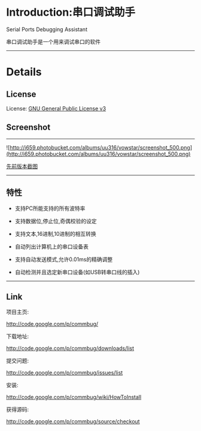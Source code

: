# Introduction:串口调试助手 #


Serial Ports Debugging Assistant

串口调试助手是一个用来调试串口的软件


---

# Details #

## License ##
License: [GNU General Public License v3](http://www.gnu.org/licenses/gpl.html)

## Screenshot ##

---

![http://i659.photobucket.com/albums/uu316/vowstar/screenshot_500.png](http://i659.photobucket.com/albums/uu316/vowstar/screenshot_500.png)


[先前版本截图](http://i659.photobucket.com/albums/uu316/vowstar/screenshot7.png)

---


## 特性 ##

  * 支持PC所能支持的所有波特率

  * 支持数据位,停止位,奇偶校验的设定

  * 支持文本,16进制,10进制的相互转换

  * 自动列出计算机上的串口设备表

  * 支持自动发送模式,允许0.01ms的精确调整

  * 自动检测并且选定新串口设备(如USB转串口线的插入)


---


## Link ##

项目主页:

http://code.google.com/p/commbug/


下载地址:

http://code.google.com/p/commbug/downloads/list


提交问题:

http://code.google.com/p/commbug/issues/list


安装:

http://code.google.com/p/commbug/wiki/HowToInstall


获得源码:

http://code.google.com/p/commbug/source/checkout